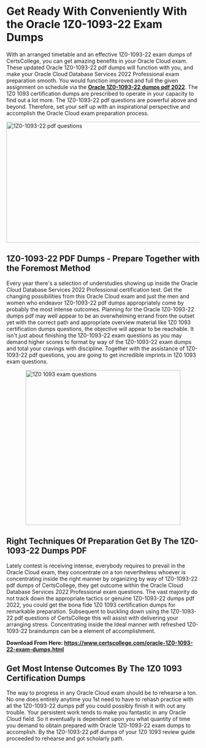 <h1><strong>Get Ready With Conveniently With the Oracle 1Z0-1093-22 Exam Dumps&nbsp;</strong></h1>
<p><span style="font-weight: 400;">With an arranged timetable and an effective  1Z0-1093-22 exam dumps of CertsCollege, you can get amazing benefits in your Oracle Cloud exam. These updated Oracle 1Z0-1093-22 pdf dumps will function with you, and make your Oracle Cloud Database Services 2022 Professional exam preparation smooth. You would function improved and full the given assignment on schedule via the <strong><a href="https://www.certscollege.com/oracle-1Z0-1093-22-exam-dumps.html">Oracle 1Z0-1093-22 dumps pdf 2022</a></strong>. The 1Z0 1093 certification dumps are prescribed to operate in your capacity to find out a lot more. The  1Z0-1093-22 pdf questions are powerful above and beyond. Therefore, set your self up with an inspirational perspective and accomplish the Oracle Cloud exam preparation process.&nbsp;</span></p>
<p><span style="font-weight: 400;"><img style="display: block; margin-left: auto; margin-right: auto;" src="https://i.ibb.co/CPDK3ps/Yellow-and-Blue-Initiative-Blog-Banner.png" alt="1Z0-1093-22 pdf questions" width="559" height="315" /></span></p>
<h2><strong>1Z0-1093-22 PDF Dumps - Prepare Together with the Foremost Method</strong></h2>
<p><span style="font-weight: 400;">Every year there's a selection of understudies showing up inside the Oracle Cloud Database Services 2022 Professional certification test. Get the changing possibilities from this Oracle Cloud exam and just the men and women who endeavor 1Z0-1093-22 pdf dumps appropriately come by probably the most intense outcomes. Planning for the Oracle 1Z0-1093-22 dumps pdf may well appear to be an overwhelming errand from the outset yet with the correct path and appropriate overview material like 1Z0 1093 certification dumps questions, the objective will appear to be reachable. It isn't just about finishing the 1Z0-1093-22 exam questions as you may demand higher scores to format by way of the 1Z0-1093-22 exam dumps and total your cravings with discipline. Together with the assistance of 1Z0-1093-22 pdf questions, you are going to get incredible imprints in 1Z0 1093 exam questions.</span></p>
<p><span style="font-weight: 400;"><a href="https://tinyurl.com/2p8efwmy"><img style="display: block; margin-left: auto; margin-right: auto;" src="https://i.ibb.co/9tMrhdY/Teacher-Appreciation-Invitation.png" alt="1Z0 1093 exam questions " width="404" height="404" /></a></span></p>
<h2><strong>Right Techniques Of Preparation Get By The 1Z0-1093-22 Dumps PDF</strong></h2>
<p><span style="font-weight: 400;">Lately contest is receiving intense, everybody requires to prevail in the Oracle Cloud exam, they concentrate on a ton nevertheless whoever is concentrating inside the right manner by organizing by way of 1Z0-1093-22 pdf dumps of CertsCollege, they get outcome within the Oracle Cloud Database Services 2022 Professional exam questions. The vast majority do not track down the appropriate tactics or genuine 1Z0-1093-22 dumps pdf 2022, you could get the bona fide 1Z0 1093 certification dumps for remarkable preparation. Subsequent to buckling down using the  1Z0-1093-22 pdf questions of CertsCollege this will assist with delivering your arranging stress. Concentrating inside the Ideal manner with refreshed 1Z0-1093-22 braindumps can be a element of accomplishment.</span></p>
<p><span style="font-weight: 400;"><strong>Download From Here: <a href="https://www.certscollege.com/oracle-1Z0-1093-22-exam-dumps.html">https://www.certscollege.com/oracle-1Z0-1093-22-exam-dumps.html</a></strong></span></p>
<h2><strong>Get Most Intense Outcomes By The 1Z0 1093 Certification Dumps</strong></h2>
<p><span style="font-weight: 400;">The way to progress in any Oracle Cloud exam should be to rehearse a ton. No one does entirely anytime you 1st need to have to rehash practice with all the 1Z0-1093-22 dumps pdf you could possibly finish it with out any trouble. Your persistent work tends to make you fantastic in any Oracle Cloud field. So it eventually is dependent upon you what quantity of time you demand to obtain prepared with Oracle 1Z0-1093-22 exam dumps to accomplish. By the 1Z0-1093-22 pdf dumps of your 1Z0 1093 review guide proceeded to rehearse and got scholarly path.</span></p>
